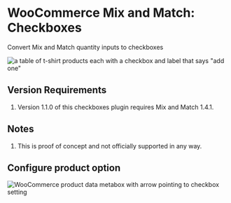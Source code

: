 # WooCommerce Mix and Match: Checkboxes
Convert Mix and Match quantity inputs to checkboxes

![a table of t-shirt products each with a checkbox and label that says "add one"](https://user-images.githubusercontent.com/507025/96287732-9ccf9a80-0f9f-11eb-965b-e79f3a250ba8.png)


## Version Requirements
1. Version 1.1.0 of this checkboxes plugin requires Mix and Match 1.4.1.

## Notes
1. This is proof of concept and not officially supported in any way.

## Configure product option
![WooCommerce product data metabox with arrow pointing to checkbox setting](https://user-images.githubusercontent.com/507025/44285465-bbbe2f00-a265-11e8-9907-24ac617a77e8.png)


